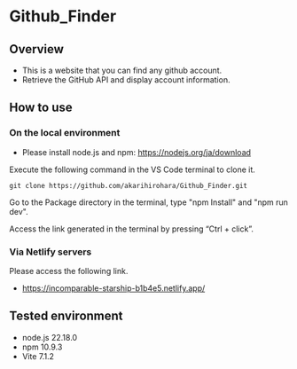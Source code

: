 # Github_Finder

## Overview
- This is a website that you can find any github account.
- Retrieve the GitHub API and display account information.

## How to use
### On the local environment
- Please install node.js and npm: https://nodejs.org/ja/download

Execute the following command in the VS Code terminal to clone it.
 ```
 git clone https://github.com/akarihirohara/Github_Finder.git
 ```

Go to the Package directory in the terminal, type "npm Install" and "npm run dev".

Access the link generated in the terminal by pressing “Ctrl + click”.

### Via Netlify servers
Please access the following link.
- https://incomparable-starship-b1b4e5.netlify.app/

## Tested environment
- node.js 22.18.0
- npm 10.9.3
- Vite 7.1.2
